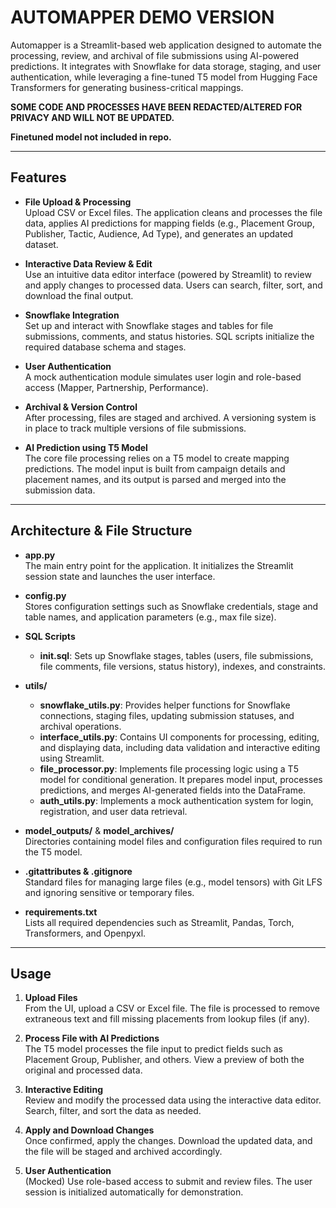 # AUTOMAPPER DEMO VERSION

Automapper is a Streamlit-based web application designed to automate the processing, review, and archival of file submissions using AI-powered predictions. It integrates with Snowflake for data storage, staging, and user authentication, while leveraging a fine-tuned T5 model from Hugging Face Transformers for generating business-critical mappings.

**SOME CODE AND PROCESSES HAVE BEEN REDACTED/ALTERED FOR PRIVACY AND WILL NOT BE UPDATED.**

**Finetuned model not included in repo.**

---

## Features

- **File Upload & Processing**  
  Upload CSV or Excel files. The application cleans and processes the file data, applies AI predictions for mapping fields (e.g., Placement Group, Publisher, Tactic, Audience, Ad Type), and generates an updated dataset.

- **Interactive Data Review & Edit**  
  Use an intuitive data editor interface (powered by Streamlit) to review and apply changes to processed data. Users can search, filter, sort, and download the final output.

- **Snowflake Integration**  
  Set up and interact with Snowflake stages and tables for file submissions, comments, and status histories. SQL scripts initialize the required database schema and stages.

- **User Authentication**  
  A mock authentication module simulates user login and role-based access (Mapper, Partnership, Performance).

- **Archival & Version Control**  
  After processing, files are staged and archived. A versioning system is in place to track multiple versions of file submissions.

- **AI Prediction using T5 Model**  
  The core file processing relies on a T5 model to create mapping predictions. The model input is built from campaign details and placement names, and its output is parsed and merged into the submission data.

---

## Architecture & File Structure

- **app.py**  
  The main entry point for the application. It initializes the Streamlit session state and launches the user interface.

- **config.py**  
  Stores configuration settings such as Snowflake credentials, stage and table names, and application parameters (e.g., max file size).

- **SQL Scripts**
  - **init.sql**: Sets up Snowflake stages, tables (users, file submissions, file comments, file versions, status history), indexes, and constraints.

- **utils/**
  - **snowflake_utils.py**: Provides helper functions for Snowflake connections, staging files, updating submission statuses, and archival operations.
  - **interface_utils.py**: Contains UI components for processing, editing, and displaying data, including data validation and interactive editing using Streamlit.
  - **file_processor.py**: Implements file processing logic using a T5 model for conditional generation. It prepares model input, processes predictions, and merges AI-generated fields into the DataFrame.
  - **auth_utils.py**: Implements a mock authentication system for login, registration, and user data retrieval.

- **model_outputs/** & **model_archives/**  
  Directories containing model files and configuration files required to run the T5 model.

- **.gitattributes & .gitignore**  
  Standard files for managing large files (e.g., model tensors) with Git LFS and ignoring sensitive or temporary files.

- **requirements.txt**  
  Lists all required dependencies such as Streamlit, Pandas, Torch, Transformers, and Openpyxl.

---

## Usage

1. **Upload Files**  
   From the UI, upload a CSV or Excel file. The file is processed to remove extraneous text and fill missing placements from lookup files (if any).

2. **Process File with AI Predictions**  
   The T5 model processes the file input to predict fields such as Placement Group, Publisher, and others. View a preview of both the original and processed data.

3. **Interactive Editing**  
   Review and modify the processed data using the interactive data editor. Search, filter, and sort the data as needed.

4. **Apply and Download Changes**  
   Once confirmed, apply the changes. Download the updated data, and the file will be staged and archived accordingly.

5. **User Authentication**  
   (Mocked) Use role-based access to submit and review files. The user session is initialized automatically for demonstration.
